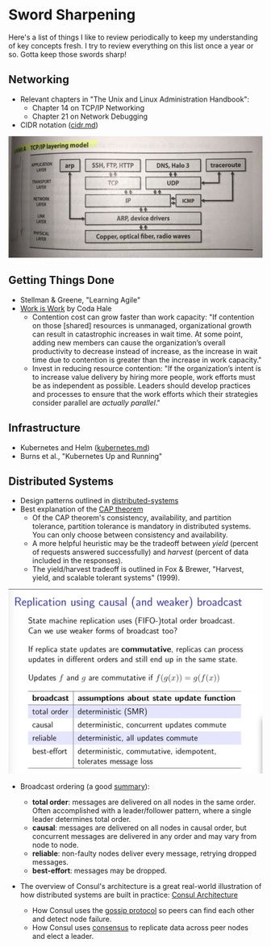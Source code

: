 Sword Sharpening
================

Here's a list of things I like to review periodically to keep my understanding of key concepts fresh. I try to review everything on this list once a year or so. Gotta keep those swords sharp!

Networking
----------

* Relevant chapters in  "The Unix and Linux Administration Handbook":
  * Chapter 14 on TCP/IP Networking
  * Chapter 21 on Network Debugging
* CIDR notation ([cidr.md](https://github.com/qsymmachus/notes/blob/master/cidr.md))

![TCP/IP Layering Model](https://raw.githubusercontent.com/qsymmachus/notes/master/images/TCP-IP-layering-model.jpeg)

Getting Things Done
-------------------

* Stellman & Greene, "Learning Agile"
* [Work is Work](https://codahale.com/work-is-work/) by Coda Hale
  * Contention cost can grow faster than work capacity: "If contention on those [shared] resources is unmanaged, organizational growth can result in catastrophic increases in wait time. At some point, adding new members can cause the organization’s overall productivity to decrease instead of increase, as the increase in wait time due to contention is greater than the increase in work capacity."
  * Invest in reducing resource contention: "If the organization’s intent is to increase value delivery by hiring more people, work efforts must be as independent as possible. Leaders should develop practices and processes to ensure that the work efforts which their strategies consider parallel are _actually parallel_."

Infrastructure
--------------

* Kubernetes and Helm ([kubernetes.md](https://github.com/qsymmachus/notes/blob/master/kubernetes.md))
* Burns et al., "Kubernetes Up and Running"

Distributed Systems
-------------------

* Design patterns outlined in [distributed-systems](https://github.com/qsymmachus/notes/blob/master/distributed-systems)
* Best explanation of the [CAP theorem](https://codahale.com/you-cant-sacrifice-partition-tolerance/)
  * Of the CAP theorem's consistency, availability, and partition tolerance, partition tolerance is mandatory in distributed systems. You can only choose between consistency and availability.
  * A more helpful heuristic may be the tradeoff between _yield_ (percent of requests answered successfully) and _harvest_ (percent of data included in the responses).
  * The yield/harvest tradeoff is outlined in Fox & Brewer, "Harvest, yield, and scalable tolerant systems" (1999).

![Replication and Broadcast](https://raw.githubusercontent.com/qsymmachus/notes/master/images/replication-and-broadcast.png)

* Broadcast ordering (a good [summary](https://www.youtube.com/watch?v=A8oamrHf_cQ&list=PLeKd45zvjcDFUEv_ohr_HdUFe97RItdiB&index=12)):
  * __total order__: messages are delivered on all nodes in the same order. Often accomplished with a leader/follower pattern, where a single leader determines total order.
  * __causal__: messages are delivered on all nodes in causal order, but concurrent messages are delivered in any order and may vary from node to node.
  * __reliable__: non-faulty nodes deliver every message, retrying dropped messages.
  * __best-effort__: messages may be dropped.

* The overview of Consul's architecture is a great real-world illustration of how distributed systems are built in practice: [Consul Architecture](https://www.consul.io/docs/architecture)
  * How Consul uses the [gossip protocol](https://www.consul.io/docs/architecture/gossip) so peers can find each other and detect node failure.
  * How Consul uses [consensus](https://www.consul.io/docs/architecture/consensus) to replicate data across peer nodes and elect a leader.

